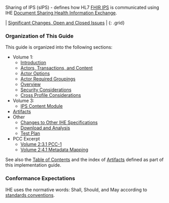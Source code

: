 
Sharing of IPS (sIPS) - defines how HL7 [FHIR IPS]({{site.data.fhir.hl7ips}}) is communicated using IHE [Document Sharing Health Information Exchange](https://profiles.ihe.net/ITI/HIE-Whitepaper/index.html).

<div markdown="1" class="stu-note">

| [Significant Changes, Open and Closed Issues](issues.html) |
{: .grid}

</div>

### Organization of This Guide

This guide is organized into the following sections:

- Volume 1:
  - [Introduction](volume-1.html)
  - [Actors, Transactions, and Content](volume-1.html#actors-and-transactions)
  - [Actor Options](volume-1.html#actor-options)
  - [Actor Required Groupings](volume-1.html#required-groupings)
  - [Overview](volume-1.html#overview)
  - [Security Considerations](volume-1.html#security-considerations)
  - [Cross Profile Considerations](volume-1.html#other-grouping)
- Volume 3:
  - [IPS Content Module](content.html)
- [Artifacts](artifacts.html)
- Other
  - [Changes to Other IHE Specifications](other.html)
  - [Download and Analysis](download.html)
  - [Test Plan](testplan.html)
- PCC Excerpt
  - [Volume 2:3.1 PCC-1](pcc.html)
  - [Volume 2:4.1 Metadata Mapping](pcc.html)

See also the [Table of Contents](toc.html) and the index of [Artifacts](artifacts.html) defined as part of this implementation guide.

### Conformance Expectations

IHE uses the normative words: Shall, Should, and May according to [standards conventions](https://profiles.ihe.net/GeneralIntro/ch-E.html).
